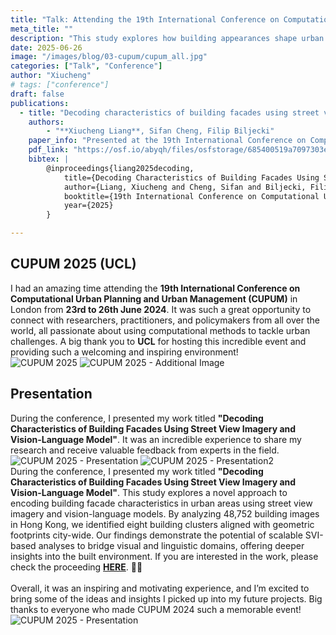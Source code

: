```yaml
---
title: "Talk: Attending the 19th International Conference on Computational Urban Planning and Urban Management"
meta_title: ""
description: "This study explores how building appearances shape urban perception, using machine learning and survey data to analyze human responses to over 250,000 building images from Singapore, San Francisco, and Amsterdam. Findings reveal how architectural styles influence streetscape perceptions, offering insights for architects and city planners."
date: 2025-06-26
image: "/images/blog/03-cupum/cupum_all.jpg"
categories: ["Talk", "Conference"]
author: "Xiucheng"
# tags: ["conference"]
draft: false
publications:
  - title: "Decoding characteristics of building facades using street view imagery and vision-language model"
    authors:
        - "**Xiucheng Liang**, Sifan Cheng, Filip Biljecki"
    paper_info: "Presented at the 19th International Conference on Computational Urban Planning and Urban Management, 2025"
    pdf_link: "https://osf.io/abyqh/files/osfstorage/685400519a7097303ec89a95"
    bibtex: |
        @inproceedings{liang2025decoding,
            title={Decoding Characteristics of Building Facades Using Street View Imagery and Vision-Language Model},
            author={Liang, Xiucheng and Cheng, Sifan and Biljecki, Filip},
            booktitle={19th International Conference on Computational Urban Planning and Urban Management},
            year={2025}
        }

---
```


## CUPUM 2025 (UCL)

<div class="text-xl leading-relaxed text-gray-800 dark:text-gray-200">
I had an amazing time attending the <strong>19th International Conference on Computational Urban Planning and Urban Management (CUPUM)</strong> in London from <strong>23rd to 26th June 2024</strong>. It was such a great opportunity to connect with researchers, practitioners, and policymakers from all over the world, all passionate about using computational methods to tackle urban challenges. A big thank you to <strong>UCL</strong> for hosting this incredible event and providing such a welcoming and inspiring environment!
</div>

<!-- ![](/images/blog/03-cupum/cupum.jpg)
![](/images/blog/03-cupum/cupum_all.jpg) -->
<div class="flex gap-4 justify-center">
  <img src="/images/blog/03-cupum/cupum.jpg" alt="CUPUM 2025" class="w-5/12 rounded">
  <img src="/images/blog/03-cupum/cupum_all.jpg" alt="CUPUM 2025 - Additional Image" class="w-5/12 rounded">
</div>

## Presentation
<div class="text-xl leading-relaxed text-gray-800 dark:text-gray-200">
During the conference, I presented my work titled <strong>"Decoding Characteristics of Building Facades Using Street View Imagery and Vision-Language Model"</strong>. It was an incredible experience to share my research and receive valuable feedback from experts in the field.
</div>

<!-- ![](/images/blog/03-cupum/presentation.jpg)
![](/images/blog/03-cupum/presentation2.jpg) -->
<div class="flex gap-4 justify-center">
  <img src="/images/blog/03-cupum/presentation.jpg" alt="CUPUM 2025 - Presentation" class="w-5/12 rounded">
  <img src="/images/blog/03-cupum/presentation2.jpg" alt="CUPUM 2025 - Presentation2" class="w-5/12 rounded">
</div>

<div class="text-xl leading-relaxed text-gray-800 dark:text-gray-200">
During the conference, I presented my work titled <strong>"Decoding Characteristics of Building Facades Using Street View Imagery and Vision-Language Model"</strong>. This study explores a novel approach to encoding building facade characteristics in urban areas using street view imagery and vision-language models. By analyzing 48,752 building images in Hong Kong, we identified eight building clusters aligned with geometric footprints city-wide. Our findings demonstrate the potential of scalable SVI-based analyses to bridge visual and linguistic domains, offering deeper insights into the built environment. If you are interested in the work, please check the proceeding <a href="https://github.com/kunifujiwara/VoxCity?tab=readme-ov-file" target="_blank"><strong>HERE</strong></a>. 🙌🏻
</div>

</br>

<div class="text-xl leading-relaxed">
Overall, it was an inspiring and motivating experience, and I’m excited to bring some of the ideas and insights I picked up into my future projects. Big thanks to everyone who made CUPUM 2024 such a memorable event!
</div>

<!-- ![](/images/blog/03-cupum/examples.jpeg) -->
</div>
<div class="flex gap-4 justify-center">
  <img src="/images/blog/03-cupum/examples.jpeg" alt="CUPUM 2025 - Presentation" class="w-10/12">
</div>
